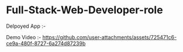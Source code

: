 # Full-Stack-Web-Developer-role

Delpoyed App :-

Demo Video :-
https://github.com/user-attachments/assets/725471c6-ce9a-480f-8727-6a274d87239b

